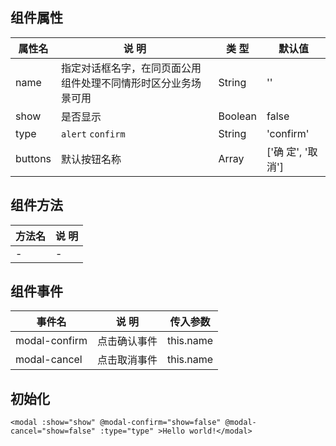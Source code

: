 ## 组件属性

| 属性名      | 说 明         | 类 型 |默认值  |
| ------------- |-----------|------| -----|
| name  | 指定对话框名字，在同页面公用组件处理不同情形时区分业务场景可用 | String | ''|
| show | 是否显示  | Boolean | false |
| type | `alert` `confirm` | String | 'confirm' |
| buttons | 默认按钮名称 | Array | ['确 定', '取 消'] |

## 组件方法

| 方法名 | 说 明 |
|-------|-------|
| -| -|

## 组件事件

| 事件名 | 说 明 | 传入参数 |
|-------|----------|----|
| modal-confirm | 点击确认事件 |  this.name |
| modal-cancel | 点击取消事件 | this.name |




## 初始化
```
<modal :show="show" @modal-confirm="show=false" @modal-cancel="show=false" :type="type" >Hello world!</modal>
```
